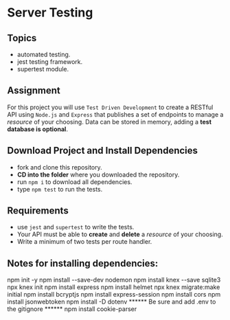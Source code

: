 # Server Testing

## Topics

- automated testing.
- jest testing framework.
- supertest module.

## Assignment

For this project you will use `Test Driven Development` to create a RESTful API using `Node.js` and `Express` that publishes a set of endpoints to manage a _resource_ of your choosing. Data can be stored in memory, adding a **test database is optional**.

## Download Project and Install Dependencies

- fork and clone this repository.
- **CD into the folder** where you downloaded the repository.
- run `npm i` to download all dependencies.
- type `npm test` to run the tests.

## Requirements

- use `jest` and `supertest` to write the tests.
- Your API must be able to **create** and **delete** a _resource_ of your choosing.
- Write a minimum of two tests per route handler.


## Notes for installing dependencies:
npm init -y
npm install --save-dev nodemon
npm install knex --save sqlite3
npx knex init
npm install express
npm install helmet
npx knex migrate:make initial
npm install bcryptjs
npm install express-session
npm install cors
npm install jsonwebtoken
npm install -D dotenv
****** Be sure and add .env to the gitignore ******
npm install cookie-parser